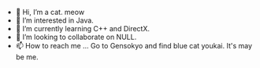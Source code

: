 - 👋 Hi, I’m a cat. meow
- 👀 I’m interested in Java.
- 🌱 I’m currently learning C++ and DirectX.
- 💞️ I’m looking to collaborate on NULL.
- 📫 How to reach me ... Go to Gensokyo and find blue cat youkai. It's may be me.

<!---
koanyan5028/koanyan5028 is a ✨ special ✨ repository because its `README.md` (this file) appears on your GitHub profile.
You can click the Preview link to take a look at your changes.
--->
